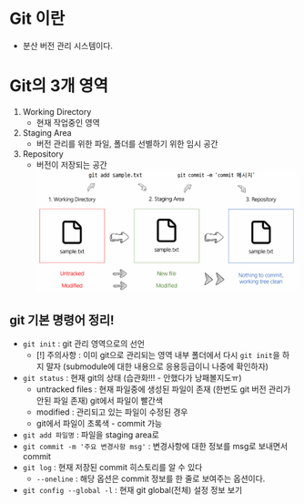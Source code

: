 # Git 이란
- 분산 버전 관리 시스템이다.
# Git의 3개 영역
1. Working Directory
	- 현재 작업중인 영역
2. Staging Area
	- 버전 관리를 위한 파일, 폴더를 선별하기 위한 임시 공간
3. Repository
	- 버전이 저장되는 공간
	![git basic!](../img/240112_1.png)

## git 기본 명령어 정리!
- `git init` : git 관리 영역으로의 선언
	- [!] 주의사항 : 이미 git으로 관리되는 영역 내부 폴더에서 다시 `git init`을 하지 말자 (submodule에 대한 내용으로 응용등급이니 나중에 확인하자)
-  `git status` : 현재 git의 상태 (습관화!!! - 안했다가 낭패볼지도ㅠ)
	- untracked files : 현재 파일중에 생성된 파일이 존재 (한번도 git 버전 관리가 안된 파일 존재) git에서 파일이 빨간색
	- modified : 관리되고 있는 파일이 수정된 경우
	- git에서 파일이 초록색 - commit 가능
- `git add 파일명` : 파일을 staging area로
- `git commit -m '주요 변경사항 msg'` : 변경사항에 대한 정보를 msg로 보내면서 commit
- `git log` : 현재 저장된 commit 히스토리를 알 수 있다
	- `--oneline` : 해당 옵션은 commit 정보를 한 줄로 보여주는 옵션이다.
- `git config --global -l` : 현재 git global(전체) 설정 정보 보기